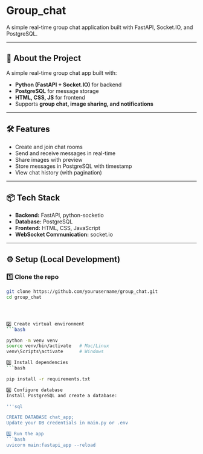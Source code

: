 # Group_chat
A simple real-time group chat application built with FastAPI, Socket.IO, and PostgreSQL.

---

## 🚀 About the Project
A simple real-time group chat app built with:
- **Python (FastAPI + Socket.IO)** for backend
- **PostgreSQL** for message storage
- **HTML, CSS, JS** for frontend
- Supports **group chat, image sharing, and notifications**

---

## 🛠 Features
- Create and join chat rooms
- Send and receive messages in real-time
- Share images with preview
- Store messages in PostgreSQL with timestamp
- View chat history (with pagination)

---

## 📦 Tech Stack
- **Backend:** FastAPI, python-socketio
- **Database:** PostgreSQL
- **Frontend:** HTML, CSS, JavaScript
- **WebSocket Communication:** socket.io

---

## ⚙️ Setup (Local Development)

### 1️⃣ Clone the repo
```bash
git clone https://github.com/yourusername/group_chat.git
cd group_chat




2️⃣ Create virtual environment
```bash

python -m venv venv
source venv/bin/activate   # Mac/Linux
venv\Scripts\activate      # Windows

3️⃣ Install dependencies
```bash

pip install -r requirements.txt

4️⃣ Configure database
Install PostgreSQL and create a database:

'''sql

CREATE DATABASE chat_app;
Update your DB credentials in main.py or .env

5️⃣ Run the app
```bash
uvicorn main:fastapi_app --reload
